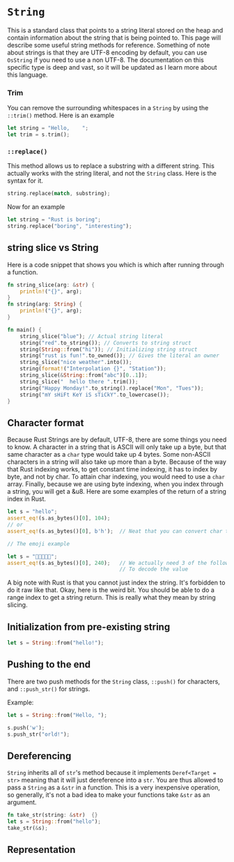# `String`

This is a standard class that points to a string literal stored on the heap and contain information about the string that is being pointed to. This page will describe some useful string methods for reference. Something of note about strings is that they are UTF-8 encoding by default, you can use `OsString` if you need to use a non UTF-8. The documentation on this specific type is deep and vast, so it will be updated as I learn more about this language.

### Trim

You can remove the surrounding whitespaces in a `String` by using the `::trim()` method. Here is an example

```rust
let string = "Hello,    ";
let trim = s.trim();
```

### `::replace()`

This method allows us to replace a substring with a different string. This actually works with the string literal, and not the `String` class. Here is the syntax for it.

```rust
string.replace(match, substring);
```

Now for an example

```rust
let string = "Rust is boring";
string.replace("boring", "interesting");
```

## string slice vs String

Here is a code snippet that shows you which is which after running through a function.

```rust
fn string_slice(arg: &str) {
    println!("{}", arg);
}
fn string(arg: String) {
    println!("{}", arg);
}

fn main() {
    string_slice("blue"); // Actual string literal
    string("red".to_string()); // Converts to string struct
    string(String::from("hi")); // Initializing string struct
    string("rust is fun!".to_owned()); // Gives the literal an owner
    string_slice("nice weather".into());
    string(format!("Interpolation {}", "Station"));
    string_slice(&String::from("abc")[0..1]);
    string_slice("  hello there ".trim());
    string("Happy Monday!".to_string().replace("Mon", "Tues"));
    string("mY sHiFt KeY iS sTiCkY".to_lowercase());
}
```

## Character format

Because Rust Strings are by default, UTF-8, there are some things you need to know. A character in a string that is ASCII will only take up a byte, but that same character as a `char` type would take up 4 bytes. Some non-ASCII characters in a string will also take up more than a byte. Because of the way that Rust indexing works, to get constant time indexing, it has to index by byte, and not by char. To attain char indexing, you would need to use a `char` array. Finally, because we are using byte indexing, when you index through a string, you will get a &u8. Here are some examples of the return of a string index in Rust.

```rust
let s = "hello";
assert_eq!(s.as_bytes()[0], 104);
// or
assert_eq!(s.as_bytes()[0], b'h');  // Neat that you can convert char to byte

// The emoji example

let s = "💖💖💖💖💖";
assert_eq!(s.as_bytes()[0], 240);   // We actually need 3 of the following bytes
									// To decode the value
```

A big note with Rust is that you cannot just index the string. It's forbidden to do it raw like that. Okay, here is the weird bit. You should be able to do a range index to get a string return. This is really what they mean by string slicing.

## Initialization from pre-existing string

```rust
let s = String::from("hello!");
```

## Pushing to the end

There are two push methods for the `String` class, `::push()` for characters, and `::push_str()` for strings.

Example:

```rust
let s = String::from("Hello, ");

s.push('w');
s.push_str("orld!");
```

## Dereferencing

`String` inherits all of `str`'s method because it implements `Deref<Target = str>` meaning that it will just dereference into a `str`. You are thus allowed to pass a `String` as a `&str` in a function. This is a very inexpensive operation, so generally, it's not a bad idea to make your functions take `&str` as an argument.

```rust
fn take_str(string: &str)  {}
let s = String::from("hello");
take_str(&s);
```

## Representation
